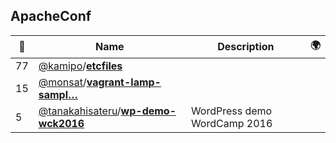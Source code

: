 ## ApacheConf 

|:star2: | Name | Description | 🌍|
|---|---|---|---|
|77|[@kamipo](https://github.com/kamipo)/[**etcfiles**](https://github.com/kamipo/etcfiles)|||
|15|[@monsat](https://github.com/monsat)/[**vagrant-lamp-sampl…**](https://github.com/monsat/vagrant-lamp-sample)|||
|5|[@tanakahisateru](https://github.com/tanakahisateru)/[**wp-demo-wck2016**](https://github.com/tanakahisateru/wp-demo-wck2016)|WordPress demo WordCamp 2016||

